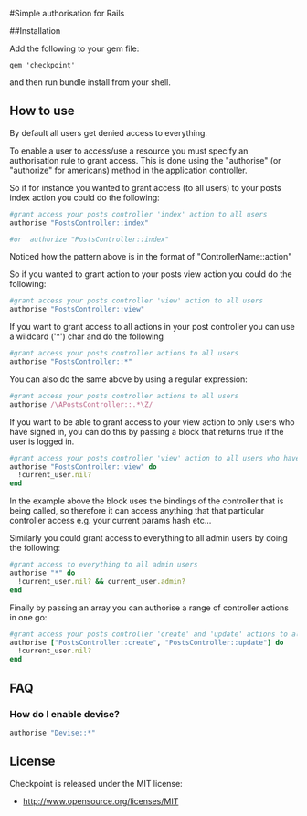 #Simple authorisation for Rails

##Installation

Add the following to your gem file:

```
gem 'checkpoint'
```
and then run bundle install from your shell.

## How to use

By default all users get denied access to everything.

To enable a user to access/use a resource you must specify an authorisation rule to grant access. This is done using the "authorise" (or "authorize" for americans) method in the application controller.

So if for instance you wanted to grant access (to all users) to your posts index action you could do the following:

```ruby
#grant access your posts controller 'index' action to all users
authorise "PostsController::index"

#or  authorize "PostsController::index"

```

Noticed how the pattern above is in the format of "ControllerName::action"

So if you wanted to grant action to your posts view action you could do the following:

```ruby
#grant access your posts controller 'view' action to all users
authorise "PostsController::view"
```

If you want to grant access to all actions in your post controller you can use a wildcard ('*') char and do the following

```ruby
#grant access your posts controller actions to all users
authorise "PostsController::*"
```

You can also do the same above by using a regular expression:

```ruby
#grant access your posts controller actions to all users
authorise /\APostsController::.*\Z/
```

If you want to be able to grant access to your view action to only users who have signed in, you can do this by passing a block that returns true if the user is logged in.

```ruby
#grant access your posts controller 'view' action to all users who have signed in
authorise "PostsController::view" do
  !current_user.nil?
end
```

In the example above the block uses the bindings of the controller that is being called, so therefore it can access anything that that particular controller access e.g. your current params hash etc...

Similarly you could grant access to everything to all admin users by doing the following:

```ruby
#grant access to everything to all admin users
authorise "*" do
  !current_user.nil? && current_user.admin?
end
```

Finally by passing an array you can authorise a range of controller actions in one go:

```ruby
#grant access your posts controller 'create' and 'update' actions to all users who have signed in
authorise ["PostsController::create", "PostsController::update"] do
  !current_user.nil?
end
```

## FAQ

### How do I enable devise?

```ruby
authorise "Devise::*"

```

## License

Checkpoint is released under the MIT license:

* http://www.opensource.org/licenses/MIT
